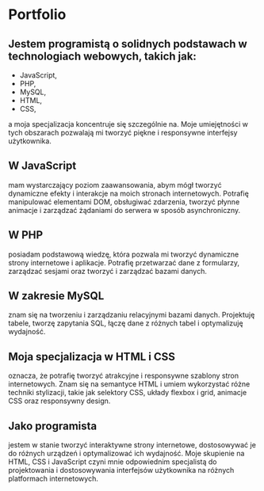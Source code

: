 # Portfolio
## Jestem programistą o solidnych podstawach w technologiach webowych, takich jak:
- JavaScript, 
- PHP,  
- MySQL,
- HTML,
- CSS,

a moja specjalizacja koncentruje się szczególnie na. Moje umiejętności w tych obszarach pozwalają mi tworzyć piękne i responsywne interfejsy użytkownika.

## W JavaScript 
mam wystarczający poziom zaawansowania, abym mógł tworzyć dynamiczne efekty i interakcje na moich stronach internetowych. Potrafię manipulować elementami DOM, obsługiwać zdarzenia, tworzyć płynne animacje i zarządzać żądaniami do serwera w sposób asynchroniczny.

## W PHP
posiadam podstawową wiedzę, która pozwala mi tworzyć dynamiczne strony internetowe i aplikacje. Potrafię przetwarzać dane z formularzy, zarządzać sesjami oraz tworzyć i zarządzać bazami danych.

## W zakresie MySQL
znam się na tworzeniu i zarządzaniu relacyjnymi bazami danych. Projektuję tabele, tworzę zapytania SQL, łączę dane z różnych tabel i optymalizuję wydajność.

## Moja specjalizacja w HTML i CSS
oznacza, że potrafię tworzyć atrakcyjne i responsywne szablony stron internetowych. Znam się na semantyce HTML i umiem wykorzystać różne techniki stylizacji, takie jak selektory CSS, układy flexbox i grid, animacje CSS oraz responsywny design.

## Jako programista
jestem w stanie tworzyć interaktywne strony internetowe, dostosowywać je do różnych urządzeń i optymalizować ich wydajność. Moje skupienie na HTML, CSS i JavaScript czyni mnie odpowiednim specjalistą do projektowania i dostosowywania interfejsów użytkownika na różnych platformach internetowych.
